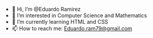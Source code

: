 - 👋 Hi, I’m @Eduardo Ramirez 
- 👀 I’m interested in Computer Science and Mathematics
- 🌱 I’m currently learning HTML and CSS
- 📫 How to reach me: Eduardo.ram79@gmail.com


